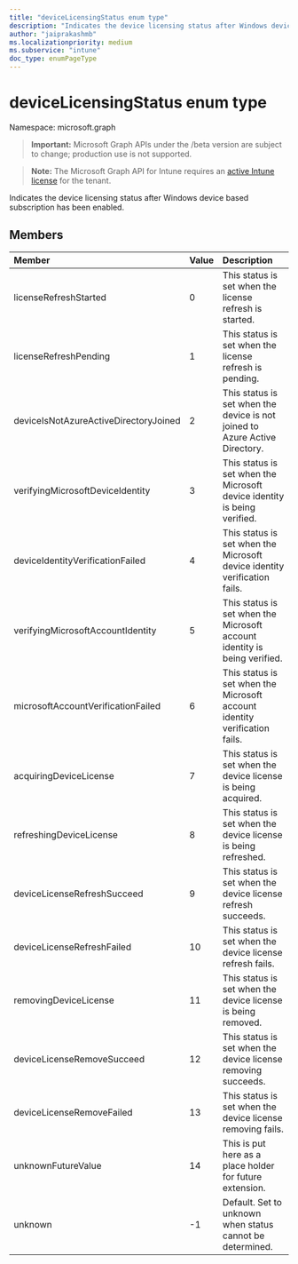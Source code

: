 ```yaml
---
title: "deviceLicensingStatus enum type"
description: "Indicates the device licensing status after Windows device based subscription has been enabled."
author: "jaiprakashmb"
ms.localizationpriority: medium
ms.subservice: "intune"
doc_type: enumPageType
---
```


# deviceLicensingStatus enum type

Namespace: microsoft.graph
> **Important:** Microsoft Graph APIs under the /beta version are subject to change; production use is not supported.

> **Note:** The Microsoft Graph API for Intune requires an [active Intune license](https://go.microsoft.com/fwlink/?linkid=839381) for the tenant.


Indicates the device licensing status after Windows device based subscription has been enabled.

## Members
|Member|Value|Description|
|:---|:---|:---|
|licenseRefreshStarted|0|This status is set when the license refresh is started.|
|licenseRefreshPending|1|This status is set when the license refresh is pending.|
|deviceIsNotAzureActiveDirectoryJoined|2|This status is set when the device is not joined to Azure Active Directory.|
|verifyingMicrosoftDeviceIdentity|3|This status is set when the Microsoft device identity is being verified.|
|deviceIdentityVerificationFailed|4|This status is set when the Microsoft device identity verification fails.|
|verifyingMicrosoftAccountIdentity|5|This status is set when the Microsoft account identity is being verified.|
|microsoftAccountVerificationFailed|6|This status is set when the Microsoft account identity verification fails.|
|acquiringDeviceLicense|7|This status is set when the device license is being acquired.|
|refreshingDeviceLicense|8|This status is set when the device license is being refreshed.|
|deviceLicenseRefreshSucceed|9|This status is set when the device license refresh succeeds.|
|deviceLicenseRefreshFailed|10|This status is set when the device license refresh fails.|
|removingDeviceLicense|11|This status is set when the device license is being removed.|
|deviceLicenseRemoveSucceed|12|This status is set when the device license removing succeeds.|
|deviceLicenseRemoveFailed|13|This status is set when the device license removing fails.|
|unknownFutureValue|14|This is put here as a place holder for future extension.|
|unknown|-1|Default. Set to unknown when status cannot be determined.|
